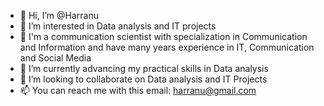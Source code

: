 - 👋 Hi, I’m @Harranu
- 👀 I’m interested in Data analysis and IT projects
- 💼 I'm a communication scientist with specialization in Communication and Information and have many years experience in IT, Communication and Social Media
- 🌱 I’m currently advancing my practical skills in Data analysis 
- 💞️ I’m looking to collaborate on Data analysis and IT Projects
- 📫 You can reach me with this email: harranu@gmail.com 

<!---
Harranu/Harranu is a ✨ special ✨ repository because its `README.md` (this file) appears on your GitHub profile.
You can click the Preview link to take a look at your changes.
--->
